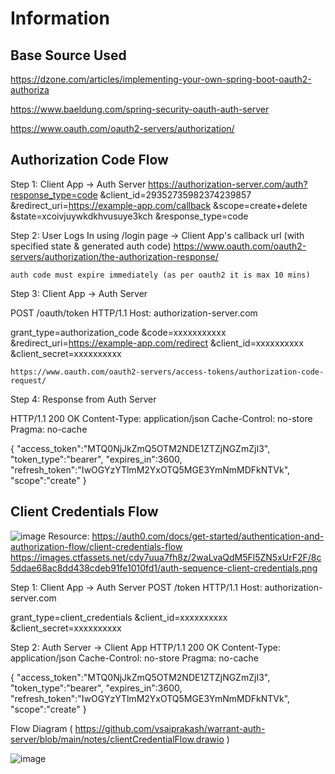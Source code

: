# Information

## Base Source Used
https://dzone.com/articles/implementing-your-own-spring-boot-oauth2-authoriza

<!-- With User Login -->
https://www.baeldung.com/spring-security-oauth-auth-server

https://www.oauth.com/oauth2-servers/authorization/

## Authorization Code Flow

Step 1:
    Client App -> Auth Server
https://authorization-server.com/auth?response_type=code
&client_id=29352735982374239857
&redirect_uri=https://example-app.com/callback
&scope=create+delete
&state=xcoivjuywkdkhvusuye3kch
&response_type=code

Step 2:
    User Logs In using /login page -> Client App's callback url (with specified state & generated auth code)
    https://www.oauth.com/oauth2-servers/authorization/the-authorization-response/

    auth code must expire immediately (as per oauth2 it is max 10 mins)

Step 3:
    Client App -> Auth Server 

POST /oauth/token HTTP/1.1
Host: authorization-server.com
 
grant_type=authorization_code
&code=xxxxxxxxxxx
&redirect_uri=https://example-app.com/redirect
&client_id=xxxxxxxxxx
&client_secret=xxxxxxxxxx

    https://www.oauth.com/oauth2-servers/access-tokens/authorization-code-request/

Step 4:
    Response from Auth Server

HTTP/1.1 200 OK
Content-Type: application/json
Cache-Control: no-store
Pragma: no-cache
 
{
  "access_token":"MTQ0NjJkZmQ5OTM2NDE1ZTZjNGZmZjI3",
  "token_type":"bearer",
  "expires_in":3600,
  "refresh_token":"IwOGYzYTlmM2YxOTQ5MGE3YmNmMDFkNTVk",
  "scope":"create"
}

## Client Credentials Flow

![image](https://user-images.githubusercontent.com/9028439/167161159-c2e74391-19c3-4bdf-835b-01b7cca5e6b7.png)
Resource:
https://auth0.com/docs/get-started/authentication-and-authorization-flow/client-credentials-flow
https://images.ctfassets.net/cdy7uua7fh8z/2waLvaQdM5Fl5ZN5xUrF2F/8c5ddae68ac8dd438cdeb91fe1010fd1/auth-sequence-client-credentials.png

Step 1:
    Client App -> Auth Server
POST /token HTTP/1.1
Host: authorization-server.com
 
grant_type=client_credentials
&client_id=xxxxxxxxxx
&client_secret=xxxxxxxxxx

Step 2:
    Auth Server -> Client App
HTTP/1.1 200 OK
Content-Type: application/json
Cache-Control: no-store
Pragma: no-cache
 
{
  "access_token":"MTQ0NjJkZmQ5OTM2NDE1ZTZjNGZmZjI3",
  "token_type":"bearer",
  "expires_in":3600,
  "refresh_token":"IwOGYzYTlmM2YxOTQ5MGE3YmNmMDFkNTVk",
  "scope":"create"
}

Flow Diagram ( https://github.com/vsaiprakash/warrant-auth-server/blob/main/notes/clientCredentialFlow.drawio )

![image](https://user-images.githubusercontent.com/9028439/167181326-bcf7a225-25e3-43ec-be8d-2a67619c8f5c.png)
<!-- <img width="431" alt="image" src="https://user-images.githubusercontent.com/9028439/167181326-bcf7a225-25e3-43ec-be8d-2a67619c8f5c.png"> -->
